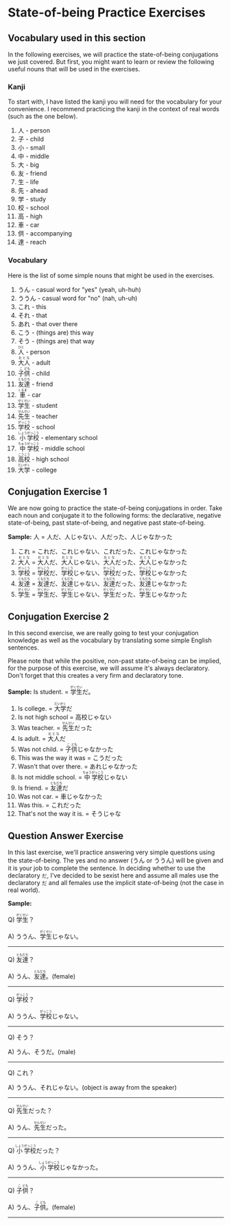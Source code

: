 # State-of-being Practice Exercises

## Vocabulary used in this section

In the following exercises, we will practice the state-of-being conjugations we just covered. But first, you might want to learn or review the following useful nouns that will be used in the exercises.

### Kanji

To start with, I have listed the kanji you will need for the vocabulary for your convenience. I recommend practicing the kanji in the context of real words (such as the one below).

1. 人 - person
1. 子 - child
1. 小 - small
1. 中 - middle
1. 大 - big
1. 友 - friend
1. 生 - life
1. 先 - ahead
1. 学 - study
1. 校 - school
1. 高 - high
1. 車 - car
1. 供 - accompanying
1. 達 - reach

### Vocabulary

Here is the list of some simple nouns that might be used in the exercises.

1. うん - casual word for "yes" (yeah, uh-huh)
1. ううん - casual word for "no" (nah, uh-uh)
1. これ - this
1. それ - that
1. あれ - that over there
1. こう - (things are) this way
1. そう - (things are) that way
1. <ruby>人<rt>ひと</rt></ruby> - person
1. <ruby>大人<rt>おとな</rt></ruby> - adult
1. <ruby>子<rt>こ</rt>供<rt>ども</rt></ruby> - child
1. <ruby>友<rt>とも</rt>達<rt>だち</rt></ruby> - friend
1. <ruby>車<rt>くるま</rt></ruby> - car
1. <ruby>学<rt>がく</rt>生<rt>せい</rt></ruby> - student
1. <ruby>先<rt>せん</rt>生<rt>せい</rt></ruby> - teacher
1. <ruby>学校<rt>がっこう</rt></ruby> - school
1. <ruby>小<rt>しょう</rt>学校<rt>がっこう</rt></ruby> - elementary school
1. <ruby>中<rt>ちゅう</rt>学校<rt>がっこう</rt></ruby> - middle school
1. <ruby>高<rt>こう</rt>校<rt>こう</rt></ruby> - high school
1. <ruby>大<rt>だい</rt>学<rt>がく</rt></ruby> - college

## Conjugation Exercise 1

We are now going to practice the state-of-being conjugations in order. Take each noun and conjugate it to the following forms: the declarative, negative state-of-being, past state-of-being, and negative past state-of-being.

**Sample:** 人 = 人だ、人じゃない、人だった、人じゃなかった

1. これ = これだ、これじゃない、これだった、これじゃなかった
1. <ruby>大人<rt>おとな</rt></ruby> = <ruby>大人<rt>おとな</rt></ruby>だ、<ruby>大人<rt>おとな</rt></ruby>じゃない、<ruby>大人<rt>おとな</rt></ruby>だった、<ruby>大人<rt>おとな</rt></ruby>じゃなかった
1. <ruby>学校<rt>がっこう</rt></ruby> = <ruby>学校<rt>がっこう</rt></ruby>だ、<ruby>学校<rt>がっこう</rt></ruby>じゃない、<ruby>学校<rt>がっこう</rt></ruby>だった、<ruby>学校<rt>がっこう</rt></ruby>じゃなかった
1. <ruby>友<rt>とも</rt>達<rt>だち</rt></ruby> = <ruby>友<rt>とも</rt>達<rt>だち</rt></ruby>だ、<ruby>友<rt>とも</rt>達<rt>だち</rt></ruby>じゃない、<ruby>友<rt>とも</rt>達<rt>だち</rt></ruby>だった、<ruby>友<rt>とも</rt>達<rt>だち</rt></ruby>じゃなかった
1. <ruby>学<rt>がく</rt>生<rt>せい</rt></ruby> = <ruby>学<rt>がく</rt>生<rt>せい</rt></ruby>だ、<ruby>学<rt>がく</rt>生<rt>せい</rt></ruby>じゃない、<ruby>学<rt>がく</rt>生<rt>せい</rt></ruby>だった、<ruby>学<rt>がく</rt>生<rt>せい</rt></ruby>じゃなかった

## Conjugation Exercise 2

In this second exercise, we are really going to test your conjugation knowledge as well as the vocabulary by translating some simple English sentences.

Please note that while the positive, non-past state-of-being can be implied, for the purpose of this exercise, we will assume it's always declaratory. Don't forget that this creates a very firm and declaratory tone.

**Sample:** Is student. = <ruby>学<rt>がく</rt>生<rt>せい</rt></ruby>だ。

1. Is college. = <ruby>大<rt>だい</rt>学<rt>がく</rt></ruby>だ
1. Is not high school = 高校じゃない
1. Was teacher. = <ruby>先<rt>せん</rt>生<rt>せい</rt></ruby>だった
1. Is adult. = <ruby>大人<rt>おとな</rt></ruby>だ
1. Was not child. = <ruby>子<rt>こ</rt>供<rt>ども</rt></ruby>じゃなかった
1. This was the way it was = こうだった
1. Wasn't that over there. = あれじゃなかった
1. Is not middle school. = <ruby>中<rt>ちゅう</rt>学校<rt>がっこう</rt></ruby>じゃない
1. Is friend. = <ruby>友<rt>とも</rt>達<rt>だち</rt></ruby>だ
1. Was not car. = 車じゃなかった
1. Was this. = これだった
1. That's not the way it is. = そうじゃな

## Question Answer Exercise

In this last exercise, we'll practice answering very simple questions using the state-of-being. The yes and no answer (うん or ううん) will be given and it is your job to complete the sentence. In deciding whether to use the declaratory `だ`, I've decided to be sexist here and assume all males use the declaratory `だ` and all females use the implicit state-of-being (not the case in real world).

**Sample:**

Q) <ruby>学<rt>がく</rt>生<rt>せい</rt></ruby>？

A) ううん、<ruby>学<rt>がく</rt>生<rt>せい</rt></ruby>じゃない。

---

Q) <ruby>友<rt>とも</rt>達<rt>だち</rt></ruby>？

A) うん、<ruby>友<rt>とも</rt>達<rt>だち</rt></ruby>。(female)

---

Q) <ruby>学校<rt>がっこう</rt></ruby>？

A) ううん、<ruby>学校<rt>がっこう</rt></ruby>じゃない。

---

Q) そう？

A) うん、そうだ。(male)

---

Q) これ？

A) ううん、それじゃない。(object is away from the speaker)

---

Q) <ruby>先<rt>せん</rt>生<rt>せい</rt></ruby>だった？

A) うん、<ruby>先<rt>せん</rt>生<rt>せい</rt></ruby>だった。

---

Q) <ruby>小<rt>しょう</rt>学校<rt>がっこう</rt></ruby>だった？

A) ううん、<ruby>小<rt>しょう</rt>学校<rt>がっこう</rt></ruby>じゃなかった。

---

Q) <ruby>子<rt>こ</rt>供<rt>ども</rt></ruby>？

A) うん、<ruby>子<rt>こ</rt>供<rt>ども</rt></ruby>。(female)

---